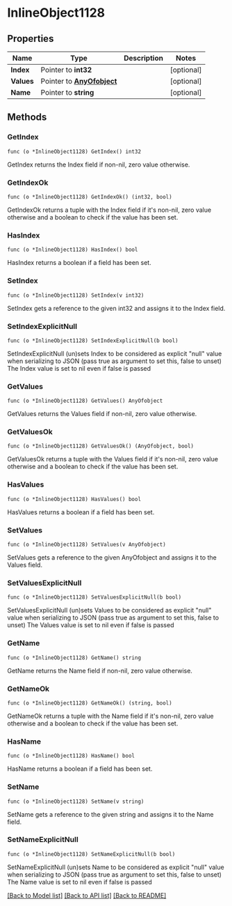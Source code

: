 # InlineObject1128

## Properties

Name | Type | Description | Notes
------------ | ------------- | ------------- | -------------
**Index** | Pointer to **int32** |  | [optional] 
**Values** | Pointer to [**AnyOfobject**](anyOf&lt;object&gt;.md) |  | [optional] 
**Name** | Pointer to **string** |  | [optional] 

## Methods

### GetIndex

`func (o *InlineObject1128) GetIndex() int32`

GetIndex returns the Index field if non-nil, zero value otherwise.

### GetIndexOk

`func (o *InlineObject1128) GetIndexOk() (int32, bool)`

GetIndexOk returns a tuple with the Index field if it's non-nil, zero value otherwise
and a boolean to check if the value has been set.

### HasIndex

`func (o *InlineObject1128) HasIndex() bool`

HasIndex returns a boolean if a field has been set.

### SetIndex

`func (o *InlineObject1128) SetIndex(v int32)`

SetIndex gets a reference to the given int32 and assigns it to the Index field.

### SetIndexExplicitNull

`func (o *InlineObject1128) SetIndexExplicitNull(b bool)`

SetIndexExplicitNull (un)sets Index to be considered as explicit "null" value
when serializing to JSON (pass true as argument to set this, false to unset)
The Index value is set to nil even if false is passed
### GetValues

`func (o *InlineObject1128) GetValues() AnyOfobject`

GetValues returns the Values field if non-nil, zero value otherwise.

### GetValuesOk

`func (o *InlineObject1128) GetValuesOk() (AnyOfobject, bool)`

GetValuesOk returns a tuple with the Values field if it's non-nil, zero value otherwise
and a boolean to check if the value has been set.

### HasValues

`func (o *InlineObject1128) HasValues() bool`

HasValues returns a boolean if a field has been set.

### SetValues

`func (o *InlineObject1128) SetValues(v AnyOfobject)`

SetValues gets a reference to the given AnyOfobject and assigns it to the Values field.

### SetValuesExplicitNull

`func (o *InlineObject1128) SetValuesExplicitNull(b bool)`

SetValuesExplicitNull (un)sets Values to be considered as explicit "null" value
when serializing to JSON (pass true as argument to set this, false to unset)
The Values value is set to nil even if false is passed
### GetName

`func (o *InlineObject1128) GetName() string`

GetName returns the Name field if non-nil, zero value otherwise.

### GetNameOk

`func (o *InlineObject1128) GetNameOk() (string, bool)`

GetNameOk returns a tuple with the Name field if it's non-nil, zero value otherwise
and a boolean to check if the value has been set.

### HasName

`func (o *InlineObject1128) HasName() bool`

HasName returns a boolean if a field has been set.

### SetName

`func (o *InlineObject1128) SetName(v string)`

SetName gets a reference to the given string and assigns it to the Name field.

### SetNameExplicitNull

`func (o *InlineObject1128) SetNameExplicitNull(b bool)`

SetNameExplicitNull (un)sets Name to be considered as explicit "null" value
when serializing to JSON (pass true as argument to set this, false to unset)
The Name value is set to nil even if false is passed

[[Back to Model list]](../README.md#documentation-for-models) [[Back to API list]](../README.md#documentation-for-api-endpoints) [[Back to README]](../README.md)


